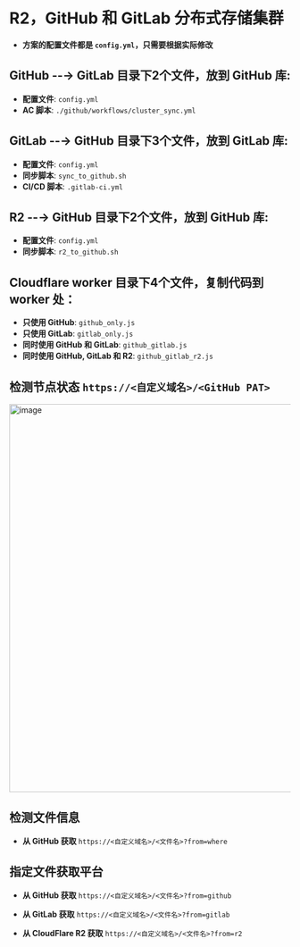 # R2，GitHub 和 GitLab 分布式存储集群

- **方案的配置文件都是 `config.yml`，只需要根据实际修改**

## GitHub --→ GitLab 目录下2个文件，放到 GitHub 库: 
- **配置文件**: `config.yml`
- **AC 脚本**: `./github/workflows/cluster_sync.yml`

## GitLab --→ GitHub 目录下3个文件，放到 GitLab 库: 
- **配置文件**: `config.yml`
- **同步脚本**: `sync_to_github.sh`
- **CI/CD 脚本**: `.gitlab-ci.yml`

## R2 --→ GitHub 目录下2个文件，放到 GitHub 库: 
- **配置文件**: `config.yml`
- **同步脚本**: `r2_to_github.sh`

## Cloudflare worker 目录下4个文件，复制代码到 worker 处：
- **只使用 GitHub**: `github_only.js`
- **只使用 GitLab**: `gitlab_only.js`
- **同时使用 GitHub 和 GitLab**: `github_gitlab.js`
- **同时使用 GitHub, GitLab 和 R2**: `github_gitlab_r2.js`


## 检测节点状态 `https://<自定义域名>/<GitHub PAT>`

<img width="695" alt="image" src="https://github.com/user-attachments/assets/3fa0bf8d-4ec7-420a-8592-ddc97cc4a71b">

## 检测文件信息
- **从 GitHub 获取** `https://<自定义域名>/<文件名>?from=where`

## 指定文件获取平台
- **从 GitHub 获取** `https://<自定义域名>/<文件名>?from=github`

- **从 GitLab 获取** `https://<自定义域名>/<文件名>?from=gitlab`

- **从 CloudFlare R2 获取** `https://<自定义域名>/<文件名>?from=r2`